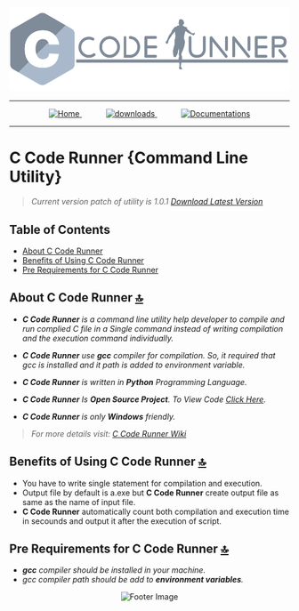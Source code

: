 <p align="center">
  <img alt="Logo Image" src="https://raw.githubusercontent.com/DeveloperSwastik/C-Code-Runner-Command-Line-Tool/main/Images/C%20Code%20Runner%20Logo.png">
</p>

***

<p align="center">
<a href="https://github.com/DeveloperSwastik/C-Code-Runner-Command-Line-Tool/wiki">
  <img alt="Home" src="https://cdn-icons-png.flaticon.com/128/1946/1946436.png" width='55px'>
</a>
&nbsp;&nbsp;&nbsp;&nbsp;&nbsp;&nbsp;&nbsp;&nbsp;&nbsp;&nbsp;
<a href="https://github.com/DeveloperSwastik/C-Code-Runner-Command-Line-Tool/wiki/Downloads">
  <img alt="downloads" src="https://cdn-icons-png.flaticon.com/128/724/724933.png" width='55px'>
</a>
&nbsp;&nbsp;&nbsp;&nbsp;&nbsp;&nbsp;&nbsp;&nbsp;&nbsp;&nbsp;
<a href="https://github.com/DeveloperSwastik/C-Code-Runner-Command-Line-Tool/wiki/Version-1.0-Documentation">
  <img alt="Documentations" src="https://cdn-icons-png.flaticon.com/128/2991/2991106.png" width='55px'>
</a>
</p>

***

# C Code Runner {Command Line Utility}
> _Current version patch of utility is 1.0.1 [Download Latest Version](https://drive.google.com/uc?id=11OtYJ2jX9YkhWzaTVbSzEA9zHTe3xqxB&export=download)_

## Table of Contents

- [About C Code Runner](#about-c-code-runner-)
- [Benefits of Using C Code Runner](#benefits-of-using-c-code-runner-)
- [Pre Requirements for C Code Runner](#pre-requirements-for-c-code-runner-)

## About C Code Runner [🔝](#table-of-contents)

- _**C Code Runner** is a command line utility help developer to compile and run complied C file in a
Single command instead of writing compilation and the execution command individually._

- _**C Code Runner** use **gcc** compiler for compilation. So, it required that gcc is installed and it path is added to environment variable._

- _**C Code Runner** is written in **Python** Programming Language._

- _**C Code Runner** Is **Open Source Project**. To View Code [Click Here](https://github.com/DeveloperSwastik/C-Code-Runner-Command-Line-Tool/blob/main/Source%20Code/c_code_runner.py)._

- _**C Code Runner** is only **Windows** friendly._
 
> _For more details visit: [C Code Runner Wiki](https://github.com/DeveloperSwastik/C-Code-Runner-Command-Line-Tool/wiki)_
## Benefits of Using C Code Runner [🔝](#table-of-contents)

- You have to write single statement for compilation and execution.
- Output file by default is a.exe but **C Code Runner** create output file as same as the name of input file.
- **C Code Runner** automatically count both compilation and execution time in secounds and output it after the execution of script.

## Pre Requirements for C Code Runner [🔝](#table-of-contents)

- _**gcc** compiler should be installed in your machine._
- _gcc compiler path should be add to **environment variables**._

<p align="center">
    <img alt="Footer Image" src="https://drive.google.com/uc?export=view&id=1fttjHOS1jsLLtWjowkQXCtgz67HPFYJu">
</p>
